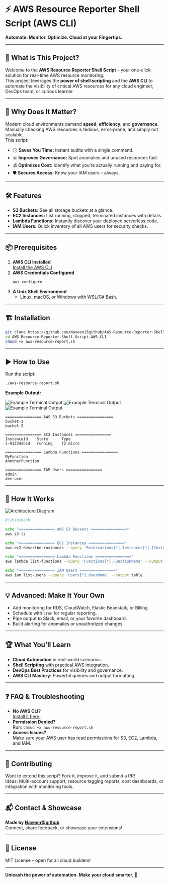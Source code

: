 # ⚡ AWS Resource Reporter Shell Script (AWS CLI)  
**Automate. Monitor. Optimize. Cloud at your Fingertips.**

---

## 🚀 What is This Project?

Welcome to the **AWS Resource Reporter Shell Script** – your one-click solution for real-time AWS resource monitoring.  
This project leverages the **power of shell scripting** and the **AWS CLI** to automate the visibility of critical AWS resources for any cloud engineer, DevOps team, or curious learner.

---

## 🌟 Why Does It Matter?


Modern cloud environments demand **speed**, **efficiency**, and **governance**.  
Manually checking AWS resources is tedious, error-prone, and simply not scalable.  
This script:
- 🕒 **Saves You Time:** Instant audits with a single command.
- 📊 **Improves Governance:** Spot anomalies and unused resources fast.
- 💰 **Optimizes Cost:** Identify what you’re actually running and paying for.
- 🛡️ **Secures Access:** Know your IAM users – always.

---

## 🛠️ Features

- **S3 Buckets:** See all storage buckets at a glance.
- **EC2 Instances:** List running, stopped, terminated instances with details.
- **Lambda Functions:** Instantly discover your deployed serverless code.
- **IAM Users:** Quick inventory of all AWS users for security checks.

---

## 📦 Prerequisites

1. **AWS CLI Installed**  
   [Install the AWS CLI](https://github.com/Naveen15github/AWS-Resource-Reporter-Shell-Script-AWS-CLI/blob/64a097745ddc64cdce8a24118cfb1800711d3385/Screenshot%202025-09-16%20002803.png)
2. **AWS Credentials Configured**  
   ```bash
   aws configure
   ```
3. **A Unix Shell Environment**  
   - Linux, macOS, or Windows with WSL/Git Bash.

---

## 🏗️ Installation


```bash
git clone https://github.com/Naveen15github/AWS-Resource-Reporter-Shell-Script-AWS-CLI.git
cd AWS-Resource-Reporter-Shell-Script-AWS-CLI
chmod +x aws-resource-report.sh
```

---

## ▶️ How to Use

Run the script:
```bash
./aws-resource-report.sh
```

**Example Output:**

![Example Terminal Output](https://github.com/Naveen15github/AWS-Resource-Reporter-Shell-Script-AWS-CLI/blob/64a097745ddc64cdce8a24118cfb1800711d3385/Screenshot%20(41).png)
![Example Terminal Output](https://github.com/Naveen15github/AWS-Resource-Reporter-Shell-Script-AWS-CLI/blob/64a097745ddc64cdce8a24118cfb1800711d3385/Screenshot%20(42).png)
![Example Terminal Output](https://github.com/Naveen15github/AWS-Resource-Reporter-Shell-Script-AWS-CLI/blob/64a097745ddc64cdce8a24118cfb1800711d3385/Screenshot%20(43).png)

```
================ AWS S3 Buckets ================
bucket-1
bucket-2

================ EC2 Instances ================
InstanceId    State      Type
i-01234abcd   running    t2.micro

================ Lambda Functions ================
MyFunction
AnotherFunction

================ IAM Users ================
admin
dev-user
```

---

## 🧠 How It Works

![Architecture Diagram](https://github.com/Naveen15github/AWS-Resource-Reporter-Shell-Script-AWS-CLI/blob/64a097745ddc64cdce8a24118cfb1800711d3385/IMG_4892.PNG)

```bash
#!/bin/bash

echo "================ AWS S3 Buckets ================"
aws s3 ls

echo "================ EC2 Instances ================"
aws ec2 describe-instances --query 'Reservations[*].Instances[*].[InstanceId,State.Name,InstanceType]' --output table

echo "================ Lambda Functions ================"
aws lambda list-functions --query 'Functions[*].FunctionName' --output table

echo "================ IAM Users ================"
aws iam list-users --query 'Users[*].UserName' --output table
```

---

## 💡 Advanced: Make It Your Own

- Add monitoring for RDS, CloudWatch, Elastic Beanstalk, or Billing.
- Schedule with `cron` for regular reporting.
- Pipe output to Slack, email, or your favorite dashboard.
- Build alerting for anomalies or unauthorized changes.

---

## 🏆 What You’ll Learn

- **Cloud Automation** in real-world scenarios.
- **Shell Scripting** with practical AWS integration.
- **DevOps Best Practices** for visibility and governance.
- **AWS CLI Mastery:** Powerful queries and output formatting.

---

## ❓ FAQ & Troubleshooting

- **No AWS CLI?**  
  [Install it here.](https://docs.aws.amazon.com/cli/latest/userguide/getting-started-install.html)
- **Permission Denied?**  
  Run: `chmod +x aws-resource-report.sh`
- **Access Issues?**  
  Make sure your AWS user has read permissions for S3, EC2, Lambda, and IAM.

---

## 🙌 Contributing

Want to extend this script? Fork it, improve it, and submit a PR!  
Ideas: Multi-account support, resource tagging reports, cost dashboards, or integration with monitoring tools.

---

## 📬 Contact & Showcase

**Made by [Naveen15github](https://github.com/Naveen15github)**  
Connect, share feedback, or showcase your extensions!

---

## 📝 License

MIT License – open for all cloud builders!

---

**Unleash the power of automation. Make your cloud smarter. 🚀**
